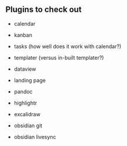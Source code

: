 ## Plugins to check out

* calendar
* kanban
* tasks (how well does it work with calendar?)
* templater (versus in-built templater?)

* dataview
* landing page
* pandoc
* highlightr
* excalidraw

* obsidian git
* obsidian livesync